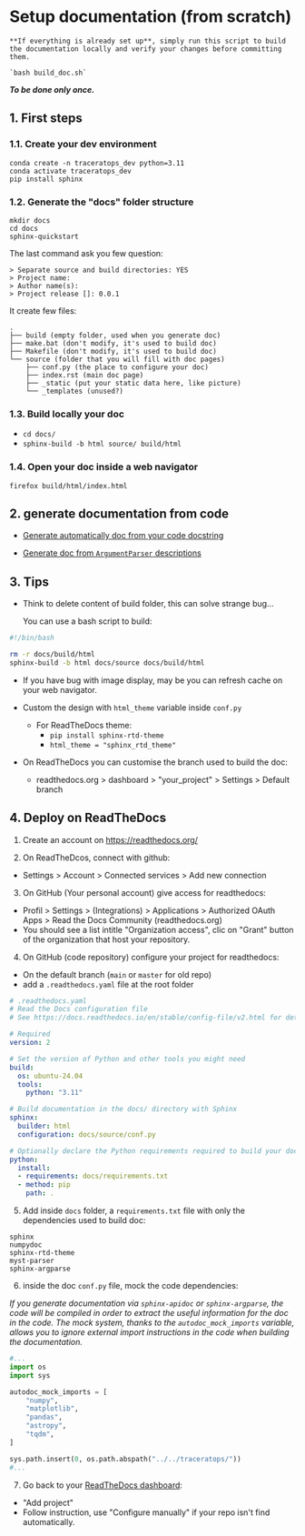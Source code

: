 # Setup documentation (from scratch)

```{note}
**If everything is already set up**, simply run this script to build the documentation locally and verify your changes before committing them.

`bash build_doc.sh`
```


***To be done only once.***

## 1. First steps

### 1.1. Create your dev environment

```shell
conda create -n traceratops_dev python=3.11
conda activate traceratops_dev
pip install sphinx
```

### 1.2. Generate the "docs" folder structure

```shell
mkdir docs
cd docs
sphinx-quickstart
```

The last command ask you few question:

```
> Separate source and build directories: YES
> Project name:
> Author name(s):
> Project release []: 0.0.1
```

It create few files:

```shell
.
├── build (empty folder, used when you generate doc)
├── make.bat (don't modify, it's used to build doc)
├── Makefile (don't modify, it's used to build doc)
└── source (folder that you will fill with doc pages)
    ├── conf.py (the place to configure your doc)
    ├── index.rst (main doc page)
    ├── _static	(put your static data here, like picture)
    └── _templates (unused?)
```

### 1.3. Build locally your doc

- ```cd docs/```
- ```sphinx-build -b html source/ build/html```

### 1.4. Open your doc inside a web navigator

```firefox build/html/index.html```

## 2. generate documentation from code

- [Generate automatically doc from your code docstring](generate_doc.md#from-docstring)

- [Generate doc from `ArgumentParser` descriptions](generate_doc.md#from-argumentparser)

## 3. Tips

- Think to delete content of build folder, this can solve strange bug...

  You can use a bash script to build:

```bash
#!/bin/bash

rm -r docs/build/html
sphinx-build -b html docs/source docs/build/html
```

- If you have bug with image display, may be you can refresh cache on your web navigator.

- Custom the design with `html_theme` variable inside `conf.py`
  - For ReadTheDocs theme:
    - `pip install sphinx-rtd-theme`
    - `html_theme = "sphinx_rtd_theme"`

- On ReadTheDocs you can customise the branch used to build the doc:
  - readthedocs.org > dashboard > "your_project" > Settings > Default branch

## 4. Deploy on ReadTheDocs

1. Create an account on https://readthedocs.org/

2. On ReadTheDcos, connect with github:
  - Settings > Account > Connected services > Add new connection

3. On GitHub (Your personal account) give access for readthedocs:
  - Profil > Settings > (Integrations) > Applications > Authorized OAuth Apps > Read the Docs Community (readthedocs.org)
  - You should see a list intitle "Organization access", clic on "Grant" button of the organization that host your repository.

4. On GitHub (code repository) configure your project for readthedocs:
  - On the default branch (`main` or `master` for old repo)
  - add a `.readthedocs.yaml` file at the root folder
  ```yaml
  # .readthedocs.yaml
  # Read the Docs configuration file
  # See https://docs.readthedocs.io/en/stable/config-file/v2.html for details

  # Required
  version: 2

  # Set the version of Python and other tools you might need
  build:
    os: ubuntu-24.04
    tools:
      python: "3.11"

  # Build documentation in the docs/ directory with Sphinx
  sphinx:
    builder: html
    configuration: docs/source/conf.py

  # Optionally declare the Python requirements required to build your docs
  python:
    install:
    - requirements: docs/requirements.txt
    - method: pip
      path: .
  ```

5. Add inside `docs` folder, a `requirements.txt` file with only the dependencies used to build doc:
  ```text
  sphinx
  numpydoc
  sphinx-rtd-theme
  myst-parser
  sphinx-argparse
  ```

6. inside the doc `conf.py` file, mock the code dependencies:

  *If you generate documentation via `sphinx-apidoc` or `sphinx-argparse`, the code will be compiled in order to extract the useful information for the doc in the code. The mock system, thanks to the `autodoc_mock_imports` variable, allows you to ignore external import instructions in the code when building the documentation.*

  ```python
  #...
  import os
  import sys

  autodoc_mock_imports = [
      "numpy",
      "matplotlib",
      "pandas",
      "astropy",
      "tqdm",
  ]

  sys.path.insert(0, os.path.abspath("../../traceratops/"))
  #...
  ```

  7. Go back to your [ReadTheDocs dashboard](https://app.readthedocs.org/dashboard/):

  - "Add project"
  - Follow instruction, use "Configure manually" if your repo isn't find automatically.
